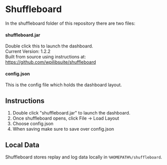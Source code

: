 # Shuffleboard
In the shuffleboard folder of this repository there are two files:

#### shuffleboard.jar
Double click this to launch the dashboard.  
Current Version: 1.2.2  
Built from source using instructions at: https://github.com/wpilibsuite/shuffleboard

#### config.json
This is the config file which holds the dashboard layout.

## Instructions
1. Double click "shuffleboard.jar" to launch the dashboard.
2. Once shuffleboard opens, click File -> Load Layout
3. Choose config.json
4. When saving make sure to save over config.json

## Local Data
Shuffleboard stores replay and log data locally in `%HOMEPATH%/shuffleboard`.
